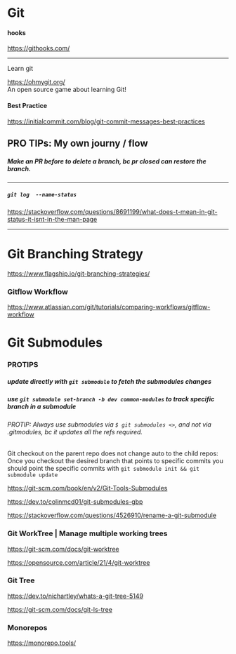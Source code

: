 # Git

#### hooks

https://githooks.com/

---

Learn git

https://ohmygit.org/
<br>
An open source game about learning Git!

#### Best Practice
https://initialcommit.com/blog/git-commit-messages-best-practices

## PRO TIPs: My own journy / flow

##### Make an PR before to delete a branch, bc pr closed can restore the branch.

---

##### `git log  --name-status`
https://stackoverflow.com/questions/8691199/what-does-t-mean-in-git-status-it-isnt-in-the-man-page

---

# Git Branching Strategy
https://www.flagship.io/git-branching-strategies/

###  Gitflow Workflow
https://www.atlassian.com/git/tutorials/comparing-workflows/gitflow-workflow


# Git Submodules

### PROTIPS

#####   update directly with  `git submodule` to fetch the submodules changes
##### use `git submodule set-branch -b dev common-modules` to track specific branch in a submodule
###### PROTIP: Always use submodules via `$ git submodules <>`, and not via .gitmodules, bc it updates all the refs required.

Git checkout on the parent repo does not change auto to the child repos:
Once you checkout the desired branch that points to specific commits
you should point the specific commits with `git submodule init && git submodule update`

https://git-scm.com/book/en/v2/Git-Tools-Submodules

https://dev.to/colinmcd01/git-submodules-gbp


https://stackoverflow.com/questions/4526910/rename-a-git-submodule


### Git WorkTree | Manage multiple working trees

https://git-scm.com/docs/git-worktree

https://opensource.com/article/21/4/git-worktree



### Git Tree

https://dev.to/nichartley/whats-a-git-tree-5149

https://git-scm.com/docs/git-ls-tree


### Monorepos
https://monorepo.tools/

